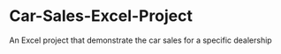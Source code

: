 # Car-Sales-Excel-Project
An Excel project that demonstrate the car sales for a specific dealership
